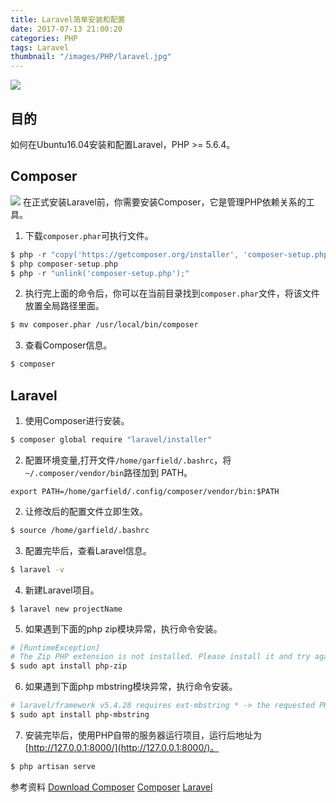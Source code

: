 ```yaml
---
title: Laravel简单安装和配置
date: 2017-07-13 21:00:20
categories: PHP
tags: Laravel
thumbnail: "/images/PHP/laravel.jpg"
---
```

![](/images/PHP/laravel.jpg)

## 目的
如何在Ubuntu16.04安装和配置Laravel，PHP >= 5.6.4。

<!--more-->

## Composer
![](/images/PHP/composer.png)
在正式安装Laravel前，你需要安装Composer，它是管理PHP依赖关系的工具。
1. 下载`composer.phar`可执行文件。
```php
$ php -r "copy('https://getcomposer.org/installer', 'composer-setup.php');"
$ php composer-setup.php
$ php -r "unlink('composer-setup.php');"
```
2. 执行完上面的命令后，你可以在当前目录找到`composer.phar`文件，将该文件放置全局路径里面。
```bash
$ mv composer.phar /usr/local/bin/composer
```
3. 查看Composer信息。
```bash
$ composer
```

## Laravel
1. 使用Composer进行安装。
```bash
$ composer global require "laravel/installer"
```
2. 配置环境变量,打开文件`/home/garfield/.bashrc`，将`~/.composer/vendor/bin`路径加到 PATH。
```
export PATH=/home/garfield/.config/composer/vendor/bin:$PATH
```
2. 让修改后的配置文件立即生效。
```bash
$ source /home/garfield/.bashrc
```
3. 配置完毕后，查看Laravel信息。
```bash
$ laravel -v
```
4. 新建Laravel项目。
```
$ laravel new projectName
```
5. 如果遇到下面的php zip模块异常，执行命令安装。
```bash
# [RuntimeException]                                                        
# The Zip PHP extension is not installed. Please install it and try again.
$ sudo apt install php-zip
```
6. 如果遇到下面php mbstring模块异常，执行命令安装。
```bash
# laravel/framework v5.4.28 requires ext-mbstring * -> the requested PHP extension mbstring is missing from your system.
$ sudo apt install php-mbstring
```
7. 安装完毕后，使用PHP自带的服务器运行项目，运行后地址为[http://127.0.0.1:8000/](http://127.0.0.1:8000/)。
```bash
$ php artisan serve
```

参考资料
[Download Composer](https://getcomposer.org/download/)
[Composer](https://getcomposer.org/doc/00-intro.md)
[Laravel](https://laravel.com/docs/5.4/installation)
